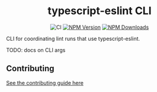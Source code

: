 <h1 align="center">typescript-eslint CLI</h1>

<p align="center">
    <img src="https://github.com/typescript-eslint/typescript-eslint/workflows/CI/badge.svg" alt="CI" />
    <a href="https://www.npmjs.com/package/@typescript-eslint/cli"><img src="https://img.shields.io/npm/v/@typescript-eslint/cli.svg?style=flat-square" alt="NPM Version" /></a>
    <a href="https://www.npmjs.com/package/@typescript-eslint/cli"><img src="https://img.shields.io/npm/dm/@typescript-eslint/cli.svg?style=flat-square" alt="NPM Downloads" /></a>
</p>

CLI for coordinating lint runs that use typescript-eslint.

TODO: docs on CLI args

## Contributing

[See the contributing guide here](../../CONTRIBUTING.md)
